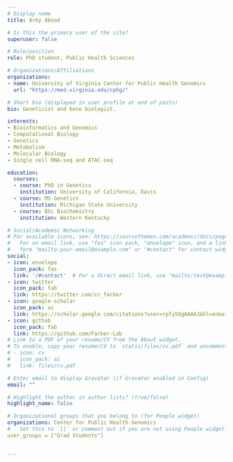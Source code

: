 ```yaml
---
# Display name
title: Arby Abood

# Is this the primary user of the site?
superuser: false

# Role/position
role: PhD student, Public Health Sciences

# Organizations/Affiliations
organizations:
- name: University of Virginia Center for Public Health Genomics
  url: "https://med.virginia.edu/cphg/"

# Short bio (displayed in user profile at end of posts)
bio: Geneticist and bone biologist.

interests:
- Bioinformatics and Genomics
- Computational Biology
- Genetics
- Metabolism
- Molecular Biology
- Single cell RNA-seq and ATAC-seq

education:
  courses:
  - course: PhD in Genetics
    institution: University of California, Davis
  - course: MS Genetics
    institution: Michigan State University
  - course: BSc Biochemistry
    institution: Western Kentucky 

# Social/Academic Networking
# For available icons, see: https://sourcethemes.com/academic/docs/page-builder/#icons
#   For an email link, use "fas" icon pack, "envelope" icon, and a link in the
#   form "mailto:your-email@example.com" or "#contact" for contact widget.
social:
- icon: envelope
  icon_pack: fas
  link: '/#contact'  # For a direct email link, use "mailto:test@example.org".
- icon: twitter
  icon_pack: fab
  link: https://twitter.com/cr_farber
- icon: google-scholar
  icon_pack: ai
  link: https://scholar.google.com/citations?user=rpTySQgAAAAJ&hl=en&oi=ao
- icon: github
  icon_pack: fab
  link: https://github.com/Farber-Lab
# Link to a PDF of your resume/CV from the About widget.
# To enable, copy your resume/CV to `static/files/cv.pdf` and uncomment the lines below.
# - icon: cv
#   icon_pack: ai
#   link: files/cv.pdf

# Enter email to display Gravatar (if Gravatar enabled in Config)
email: ""

# Highlight the author in author lists? (true/false)
highlight_name: false

# Organizational groups that you belong to (for People widget)
organizations: Center for Public Health Genomics
#   Set this to `[]` or comment out if you are not using People widget.
user_groups = ["Grad Students"]


---
```

